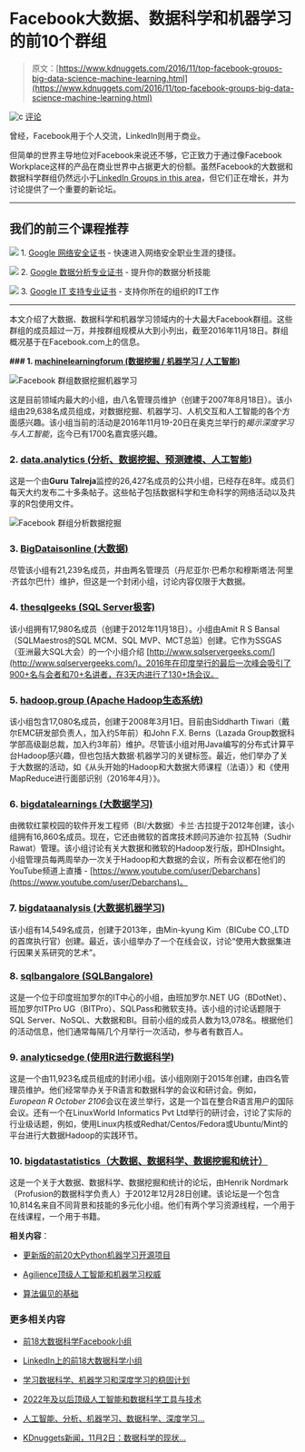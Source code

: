 # Facebook大数据、数据科学和机器学习的前10个群组

> 原文：[https://www.kdnuggets.com/2016/11/top-facebook-groups-big-data-science-machine-learning.html](https://www.kdnuggets.com/2016/11/top-facebook-groups-big-data-science-machine-learning.html)

![c](../Images/3d9c022da2d331bb56691a9617b91b90.png) [评论](#comments)

曾经，Facebook用于个人交流，LinkedIn则用于商业。

但简单的世界主导地位对Facebook来说还不够，它正致力于通过像Facebook Workplace这样的产品在商业世界中占据更大的份额。虽然Facebook的大数据和数据科学群组仍然远小于[LinkedIn Groups in this area](/2016/10/top-linkedin-groups-analytics-big-data-mining-data-science.html)，但它们正在增长，并为讨论提供了一个重要的新论坛。

* * *

## 我们的前三个课程推荐

![](../Images/0244c01ba9267c002ef39d4907e0b8fb.png) 1\. [Google 网络安全证书](https://www.kdnuggets.com/google-cybersecurity) - 快速进入网络安全职业生涯的捷径。

![](../Images/e225c49c3c91745821c8c0368bf04711.png) 2\. [Google 数据分析专业证书](https://www.kdnuggets.com/google-data-analytics) - 提升你的数据分析技能

![](../Images/0244c01ba9267c002ef39d4907e0b8fb.png) 3\. [Google IT 支持专业证书](https://www.kdnuggets.com/google-itsupport) - 支持你所在的组织的IT工作

* * *

本文介绍了大数据、数据科学和机器学习领域内的十大最大Facebook群组。这些群组的成员超过一万，并按群组规模从大到小列出，截至2016年11月18日。群组概况基于在Facebook.com上的信息。

**### 1\. [machinelearningforum (数据挖掘 / 机器学习 / 人工智能)](https://www.facebook.com/groups/machinelearningforum/)**

![Facebook 群组数据挖掘机器学习](../Images/5fff5a72c5a38dbdc78ec941de2c42cd.png)

这是目前领域内最大的小组，由八名管理员维护（创建于2007年8月18日）。该小组由29,638名成员组成，对数据挖掘、机器学习、人机交互和人工智能的各个方面感兴趣。该小组当前的活动是2016年11月19-20日在奥克兰举行的*揭示深度学习与人工智能*，迄今已有1700名嘉宾感兴趣。

### 2. [data.analytics (分析、数据挖掘、预测建模、人工智能)](https://www.facebook.com/groups/data.analytics/)

这是一个由**Guru Talreja**监控的26,427名成员的公共小组，已经存在8年。成员们每天大约发布二十多条帖子。这些帖子包括数据科学和生命科学的网络活动以及共享的R包使用文件。

![Facebook 群组分析数据挖掘](../Images/bdbf2b1b6fa24bf150e4c71463833239.png)

### 3\. [BigDataisonline (大数据)](https://www.facebook.com/groups/BigDataisonline/)

尽管该小组有21,239名成员，并由两名管理员（丹尼亚尔·巴希尔和穆斯塔法·阿里·齐兹尔巴什）维护，但这是一个封闭小组，讨论内容仅限于大数据。

### 4\. [thesqlgeeks (SQL Server极客)](https://www.facebook.com/groups/thesqlgeeks/)

该小组拥有17,980名成员（创建于2012年11月18日）。小组由Amit R S Bansal（SQLMaestros的SQL MCM、SQL MVP、MCT总监）创建。它作为SSGAS（亚洲最大SQL大会）的一个小组介绍 [http://www.sqlservergeeks.com/](http://www.sqlservergeeks.com/)。2016年在印度举行的最后一次峰会吸引了900+名与会者和70+名讲者，在3天内进行了130+场会议。

### 5\. [hadoop.group (Apache Hadoop生态系统)](https://www.facebook.com/groups/hadoop.group/)

该小组包含17,080名成员，创建于2008年3月1日。目前由Siddharth Tiwari（戴尔EMC研发部负责人，加入约5年前）和John F.X. Berns（Lazada Group数据科学部高级副总裁，加入约3年前）维护。尽管该小组对用Java编写的分布式计算平台Hadoop感兴趣，但也包括大数据·机器学习的关键标签。最近，他们举办了关于大数据的活动，如《从头开始的Hadoop和大数据大师课程（法语）》和《使用MapReduce进行面部识别（2016年4月）》。

### 6\. [bigdatalearnings (大数据学习)](https://www.facebook.com/groups/bigdatalearnings/)

由微软红蒙校园的软件开发工程师（BI/大数据）卡兰·古拉提于2012年创建，该小组拥有16,860名成员。现在，它还由微软的首席技术顾问苏迪尔·拉瓦特（Sudhir Rawat）管理。该小组讨论有关大数据和微软的Hadoop发行版，即HDInsight。小组管理员每两周举办一次关于Hadoop和大数据的会议，所有会议都在他们的YouTube频道上直播 - [https://www.youtube.com/user/Debarchans](https://www.youtube.com/user/Debarchans)。

### 7\. [bigdataanalysis (大数据机器学习)](https://www.facebook.com/groups/bigdataanalysis/)

该小组有14,549名成员，创建于2013年，由Min-kyung Kim（BICube CO.,LTD的首席执行官）创建。最近，该小组举办了一个在线会议，讨论“使用大数据集进行因果关系研究的艺术”。

### 8\. [sqlbangalore (SQLBangalore)](https://www.facebook.com/groups/SQLBangalore/)

这是一个位于印度班加罗尔的IT中心的小组，由班加罗尔.NET UG（BDotNet）、班加罗尔ITPro UG（BITPro）、SQLPass和微软支持。该小组的讨论话题限于SQL Server、NoSQL、大数据和BI。目前小组的成员人数为13,078名。根据他们的活动信息，他们通常每隔几个月举行一次活动，参与者有数百人。

### 9\. [analyticsedge (使用R进行数据科学)](https://www.facebook.com/groups/AnalyticsEdge/)

这是一个由11,923名成员组成的封闭小组。该小组刚刚于2015年创建，由四名管理员维护。他们经常举办关于R语言和数据科学的会议和研讨会。例如，*European R October 2106*会议在波兰举行，这是一个旨在整合R语言用户的国际会议。还有一个在LinuxWorld Informatics Pvt Ltd举行的研讨会，讨论了实际的行业级话题，例如，使用Linux内核或Redhat/Centos/Fedora或Ubuntu/Mint的平台进行大数据Hadoop的实践环节。

### 10\. [bigdatastatistics（大数据、数据科学、数据挖掘和统计）](https://www.facebook.com/groups/bigdatastatistics/)

这是一个关于大数据、数据科学、数据挖掘和统计的论坛，由Henrik Nordmark（Profusion的数据科学负责人）于2012年12月28日创建。该论坛是一个包含10,814名来自不同背景和技能的多元化小组。他们有两个学习资源线程，一个用于在线课程，一个用于书籍。

**相关内容**：

+   [更新版的前20大Python机器学习开源项目](/2016/11/top-20-python-machine-learning-open-source-updated.html)

+   [Agilience顶级人工智能和机器学习权威](/2016/11/agilence-top-artificial-intelligence-machine-learning-authorities.html)

+   [算法偏见的基础](/2016/11/foundations-algorithmic-bias.html)

### 更多相关内容

+   [前18大数据科学Facebook小组](https://www.kdnuggets.com/2022/06/top-18-data-science-facebook-groups.html)

+   [LinkedIn上的前18大数据科学小组](https://www.kdnuggets.com/2022/06/top-18-data-science-group-linkedin.html)

+   [学习数据科学、机器学习和深度学习的稳固计划](https://www.kdnuggets.com/2023/01/mwiti-solid-plan-learning-data-science-machine-learning-deep-learning.html)

+   [2022年及以后顶级人工智能和数据科学工具与技术](https://www.kdnuggets.com/2022/03/nvidia-0317-top-ai-data-science-tools-techniques-2022-beyond.html)

+   [人工智能、分析、机器学习、数据科学、深度学习…](https://www.kdnuggets.com/2021/12/developments-predictions-ai-machine-learning-data-science-research.html)

+   [KDnuggets新闻，11月2日：数据科学的现状…](https://www.kdnuggets.com/2022/n43.html)
